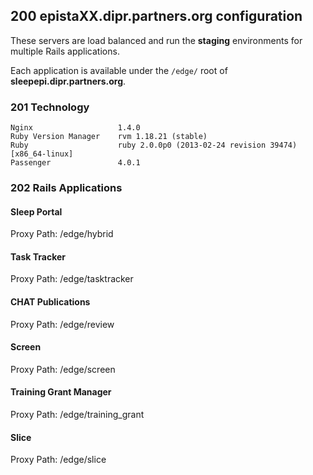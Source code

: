 ## 200 epistaXX.dipr.partners.org configuration

These servers are load balanced and run the **staging** environments for multiple Rails applications.

Each application is available under the `/edge/` root of **sleepepi.dipr.partners.org**.

### 201 Technology

```
Nginx                   1.4.0
Ruby Version Manager    rvm 1.18.21 (stable)
Ruby                    ruby 2.0.0p0 (2013-02-24 revision 39474) [x86_64-linux]
Passenger               4.0.1
```

### 202 Rails Applications

#### Sleep Portal

Proxy Path: /edge/hybrid


#### Task Tracker

Proxy Path: /edge/tasktracker


#### CHAT Publications

Proxy Path: /edge/review


#### Screen

Proxy Path: /edge/screen


#### Training Grant Manager

Proxy Path: /edge/training_grant


#### Slice

Proxy Path: /edge/slice

